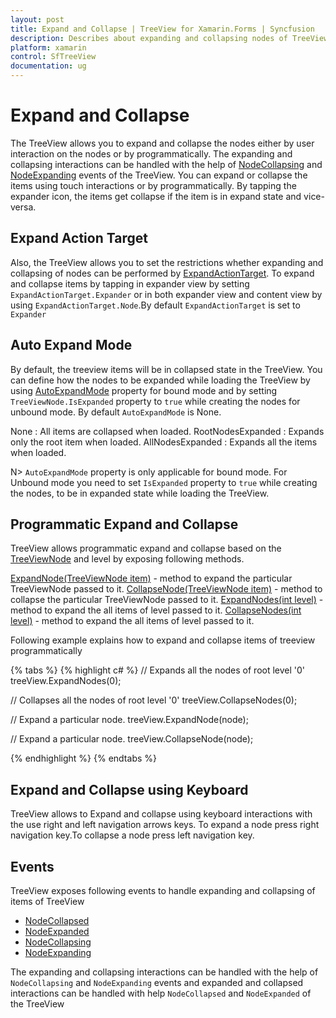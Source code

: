 ```yaml
---
layout: post
title: Expand and Collapse | TreeView for Xamarin.Forms | Syncfusion
description: Describes about expanding and collapsing nodes of TreeView.
platform: xamarin
control: SfTreeView
documentation: ug
---
```


# Expand and Collapse

The TreeView allows you to expand and collapse the nodes either by user interaction on the nodes or by programmatically. The expanding and collapsing interactions can be handled with the help of [NodeCollapsing](httpshelp://.syncfusion.com/cr/cref_files/xamarin/Syncfusion.SfTreeView.XForms~Syncfusion.XForms.TreeView.SfTreeView~NodeCollapsing_EV.html) and [NodeExpanding](https://help.syncfusion.com/cr/cref_files/xamarin/Syncfusion.SfTreeView.XForms~Syncfusion.XForms.TreeView.SfTreeView~NodeExpanding_EV.html) events of the TreeView. You can expand or collapse the items using touch interactions or by programmatically. By tapping the expander icon, the items get collapse if the item is in expand state and vice-versa.

##  Expand Action Target
  Also, the TreeView allows you to set the restrictions whether expanding and collapsing of nodes can be performed by [ExpandActionTarget](https://help.syncfusion.com/cr/cref_files/xamarin/Syncfusion.SfTreeView.XForms~Syncfusion.XForms.TreeView.SfTreeView~ExpandActionTarget.html).
  To expand and collapse items by tapping in expander view by setting `ExpandActionTarget.Expander` or in both expander view and content view by using `ExpandActionTarget.Node`.By default `ExpandActionTarget` is set to `Expander`

## Auto Expand Mode
By default, the treeview items will be in collapsed state in the TreeView.
You can define how the nodes to be expanded while loading the TreeView by using [AutoExpandMode](https://help.syncfusion.com/cr/cref_files/xamarin/Syncfusion.SfTreeView.XForms~Syncfusion.XForms.TreeView.SfTreeView~AutoExpandMode.html) property for bound mode and by setting `TreeViewNode.IsExpanded` property to `true` while creating the nodes for unbound mode.
By default `AutoExpandMode` is None.

None : All items are collapsed when loaded.
RootNodesExpanded : Expands only the root item when loaded.
AllNodesExpanded : Expands all the items when loaded.

 N> `AutoExpandMode` property is only applicable for bound mode. For Unbound mode you need to set `IsExpanded` property to `true` while creating the nodes, to be in expanded state while loading the TreeView.

## Programmatic Expand and Collapse

TreeView allows programmatic expand and collapse based on the [TreeViewNode](https://help.syncfusion.com/cr/cref_files/xamarin/Syncfusion.SfTreeView.XForms~Syncfusion.TreeView.Engine.TreeViewNode.html) and level by exposing following methods.

[ExpandNode(TreeViewNode item)](https://help.syncfusion.com/cr/cref_files/xamarin/Syncfusion.SfTreeView.XForms~Syncfusion.XForms.TreeView.SfTreeView~ExpandNode.html) - method to expand the particular TreeViewNode passed to it.
[CollapseNode(TreeViewNode item)](https://help.syncfusion.com/cr/cref_files/xamarin/Syncfusion.SfTreeView.XForms~Syncfusion.XForms.TreeView.SfTreeView~CollapseNode.html) - method to collapse the particular TreeViewNode passed to it.
[ExpandNodes(int level)](https://help.syncfusion.com/cr/cref_files/xamarin/Syncfusion.SfTreeView.XForms~Syncfusion.XForms.TreeView.SfTreeView~ExpandNodes.html) - method to expand the all items of level passed to it.
[CollapseNodes(int level)](https://help.syncfusion.com/cr/cref_files/xamarin/Syncfusion.SfTreeView.XForms~Syncfusion.XForms.TreeView.SfTreeView~CollapseNodes.html) - method to expand the all items of level passed to it.

Following example explains how to expand and collapse items of treeview programmatically

{% tabs %}
{% highlight c# %}
// Expands all the nodes of root level '0'
treeView.ExpandNodes(0);

// Collapses all the nodes of root level '0'
treeView.CollapseNodes(0);

// Expand a particular node.
treeView.ExpandNode(node);

// Expand a particular node.
treeView.CollapseNode(node);

{% endhighlight %}
{% endtabs %}

## Expand and Collapse using Keyboard

TreeView allows to Expand and collapse using keyboard interactions with the use right and left navigation arrows keys.
To expand a node press right navigation key.To collapse a node press left navigation key.

## Events

TreeView exposes following events to handle expanding and collapsing of items of TreeView
* [NodeCollapsed](https://help.syncfusion.com/cr/cref_files/xamarin/Syncfusion.SfTreeView.XForms~Syncfusion.XForms.TreeView.SfTreeView~NodeCollapsed_EV.html)
* [NodeExpanded](https://help.syncfusion.com/cr/cref_files/xamarin/Syncfusion.SfTreeView.XForms~Syncfusion.XForms.TreeView.SfTreeView~NodeExpanded_EV.html)
* [NodeCollapsing](https://help.syncfusion.com/cr/cref_files/xamarin/Syncfusion.SfTreeView.XForms~Syncfusion.XForms.TreeView.SfTreeView~NodeCollapsing_EV.html)
* [NodeExpanding](https://help.syncfusion.com/cr/cref_files/xamarin/Syncfusion.SfTreeView.XForms~Syncfusion.XForms.TreeView.SfTreeView~NodeExpanding_EV.html)

The expanding and collapsing interactions can be handled with the help of `NodeCollapsing` and `NodeExpanding` events and expanded and collapsed interactions can be handled with help `NodeCollapsed` and `NodeExpanded` of the TreeView